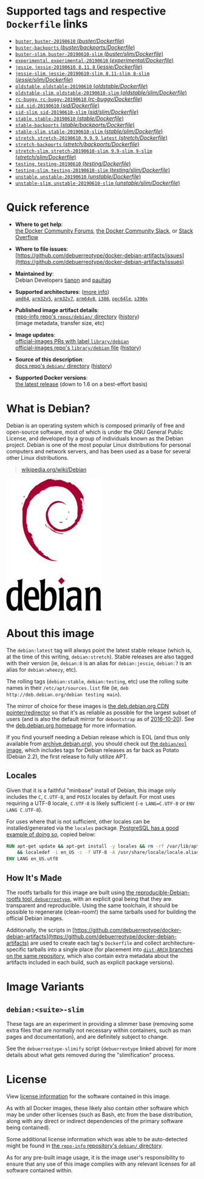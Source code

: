 <!--

********************************************************************************

WARNING:

    DO NOT EDIT "debian/README.md"

    IT IS AUTO-GENERATED

    (from the other files in "debian/" combined with a set of templates)

********************************************************************************

-->

# Supported tags and respective `Dockerfile` links

-	[`buster`, `buster-20190610` (*buster/Dockerfile*)](https://github.com/debuerreotype/docker-debian-artifacts/blob/5cf98e568d562c62b507ba2b3fbfa1971b0c41e2/buster/Dockerfile)
-	[`buster-backports` (*buster/backports/Dockerfile*)](https://github.com/debuerreotype/docker-debian-artifacts/blob/5cf98e568d562c62b507ba2b3fbfa1971b0c41e2/buster/backports/Dockerfile)
-	[`buster-slim`, `buster-20190610-slim` (*buster/slim/Dockerfile*)](https://github.com/debuerreotype/docker-debian-artifacts/blob/5cf98e568d562c62b507ba2b3fbfa1971b0c41e2/buster/slim/Dockerfile)
-	[`experimental`, `experimental-20190610` (*experimental/Dockerfile*)](https://github.com/debuerreotype/docker-debian-artifacts/blob/5cf98e568d562c62b507ba2b3fbfa1971b0c41e2/experimental/Dockerfile)
-	[`jessie`, `jessie-20190610`, `8.11`, `8` (*jessie/Dockerfile*)](https://github.com/debuerreotype/docker-debian-artifacts/blob/5cf98e568d562c62b507ba2b3fbfa1971b0c41e2/jessie/Dockerfile)
-	[`jessie-slim`, `jessie-20190610-slim`, `8.11-slim`, `8-slim` (*jessie/slim/Dockerfile*)](https://github.com/debuerreotype/docker-debian-artifacts/blob/5cf98e568d562c62b507ba2b3fbfa1971b0c41e2/jessie/slim/Dockerfile)
-	[`oldstable`, `oldstable-20190610` (*oldstable/Dockerfile*)](https://github.com/debuerreotype/docker-debian-artifacts/blob/5cf98e568d562c62b507ba2b3fbfa1971b0c41e2/oldstable/Dockerfile)
-	[`oldstable-slim`, `oldstable-20190610-slim` (*oldstable/slim/Dockerfile*)](https://github.com/debuerreotype/docker-debian-artifacts/blob/5cf98e568d562c62b507ba2b3fbfa1971b0c41e2/oldstable/slim/Dockerfile)
-	[`rc-buggy`, `rc-buggy-20190610` (*rc-buggy/Dockerfile*)](https://github.com/debuerreotype/docker-debian-artifacts/blob/5cf98e568d562c62b507ba2b3fbfa1971b0c41e2/rc-buggy/Dockerfile)
-	[`sid`, `sid-20190610` (*sid/Dockerfile*)](https://github.com/debuerreotype/docker-debian-artifacts/blob/5cf98e568d562c62b507ba2b3fbfa1971b0c41e2/sid/Dockerfile)
-	[`sid-slim`, `sid-20190610-slim` (*sid/slim/Dockerfile*)](https://github.com/debuerreotype/docker-debian-artifacts/blob/5cf98e568d562c62b507ba2b3fbfa1971b0c41e2/sid/slim/Dockerfile)
-	[`stable`, `stable-20190610` (*stable/Dockerfile*)](https://github.com/debuerreotype/docker-debian-artifacts/blob/5cf98e568d562c62b507ba2b3fbfa1971b0c41e2/stable/Dockerfile)
-	[`stable-backports` (*stable/backports/Dockerfile*)](https://github.com/debuerreotype/docker-debian-artifacts/blob/5cf98e568d562c62b507ba2b3fbfa1971b0c41e2/stable/backports/Dockerfile)
-	[`stable-slim`, `stable-20190610-slim` (*stable/slim/Dockerfile*)](https://github.com/debuerreotype/docker-debian-artifacts/blob/5cf98e568d562c62b507ba2b3fbfa1971b0c41e2/stable/slim/Dockerfile)
-	[`stretch`, `stretch-20190610`, `9.9`, `9`, `latest` (*stretch/Dockerfile*)](https://github.com/debuerreotype/docker-debian-artifacts/blob/5cf98e568d562c62b507ba2b3fbfa1971b0c41e2/stretch/Dockerfile)
-	[`stretch-backports` (*stretch/backports/Dockerfile*)](https://github.com/debuerreotype/docker-debian-artifacts/blob/5cf98e568d562c62b507ba2b3fbfa1971b0c41e2/stretch/backports/Dockerfile)
-	[`stretch-slim`, `stretch-20190610-slim`, `9.9-slim`, `9-slim` (*stretch/slim/Dockerfile*)](https://github.com/debuerreotype/docker-debian-artifacts/blob/5cf98e568d562c62b507ba2b3fbfa1971b0c41e2/stretch/slim/Dockerfile)
-	[`testing`, `testing-20190610` (*testing/Dockerfile*)](https://github.com/debuerreotype/docker-debian-artifacts/blob/5cf98e568d562c62b507ba2b3fbfa1971b0c41e2/testing/Dockerfile)
-	[`testing-slim`, `testing-20190610-slim` (*testing/slim/Dockerfile*)](https://github.com/debuerreotype/docker-debian-artifacts/blob/5cf98e568d562c62b507ba2b3fbfa1971b0c41e2/testing/slim/Dockerfile)
-	[`unstable`, `unstable-20190610` (*unstable/Dockerfile*)](https://github.com/debuerreotype/docker-debian-artifacts/blob/5cf98e568d562c62b507ba2b3fbfa1971b0c41e2/unstable/Dockerfile)
-	[`unstable-slim`, `unstable-20190610-slim` (*unstable/slim/Dockerfile*)](https://github.com/debuerreotype/docker-debian-artifacts/blob/5cf98e568d562c62b507ba2b3fbfa1971b0c41e2/unstable/slim/Dockerfile)

# Quick reference

-	**Where to get help**:  
	[the Docker Community Forums](https://forums.docker.com/), [the Docker Community Slack](https://blog.docker.com/2016/11/introducing-docker-community-directory-docker-community-slack/), or [Stack Overflow](https://stackoverflow.com/search?tab=newest&q=docker)

-	**Where to file issues**:  
	[https://github.com/debuerreotype/docker-debian-artifacts/issues](https://github.com/debuerreotype/docker-debian-artifacts/issues)

-	**Maintained by**:  
	Debian Developers [tianon](https://qa.debian.org/developer.php?login=tianon) and [paultag](https://qa.debian.org/developer.php?login=paultag)

-	**Supported architectures**: ([more info](https://github.com/docker-library/official-images#architectures-other-than-amd64))  
	[`amd64`](https://hub.docker.com/r/amd64/debian/), [`arm32v5`](https://hub.docker.com/r/arm32v5/debian/), [`arm32v7`](https://hub.docker.com/r/arm32v7/debian/), [`arm64v8`](https://hub.docker.com/r/arm64v8/debian/), [`i386`](https://hub.docker.com/r/i386/debian/), [`ppc64le`](https://hub.docker.com/r/ppc64le/debian/), [`s390x`](https://hub.docker.com/r/s390x/debian/)

-	**Published image artifact details**:  
	[repo-info repo's `repos/debian/` directory](https://github.com/docker-library/repo-info/blob/master/repos/debian) ([history](https://github.com/docker-library/repo-info/commits/master/repos/debian))  
	(image metadata, transfer size, etc)

-	**Image updates**:  
	[official-images PRs with label `library/debian`](https://github.com/docker-library/official-images/pulls?q=label%3Alibrary%2Fdebian)  
	[official-images repo's `library/debian` file](https://github.com/docker-library/official-images/blob/master/library/debian) ([history](https://github.com/docker-library/official-images/commits/master/library/debian))

-	**Source of this description**:  
	[docs repo's `debian/` directory](https://github.com/docker-library/docs/tree/master/debian) ([history](https://github.com/docker-library/docs/commits/master/debian))

-	**Supported Docker versions**:  
	[the latest release](https://github.com/docker/docker-ce/releases/latest) (down to 1.6 on a best-effort basis)

# What is Debian?

Debian is an operating system which is composed primarily of free and open-source software, most of which is under the GNU General Public License, and developed by a group of individuals known as the Debian project. Debian is one of the most popular Linux distributions for personal computers and network servers, and has been used as a base for several other Linux distributions.

> [wikipedia.org/wiki/Debian](https://en.wikipedia.org/wiki/Debian)

![logo](https://raw.githubusercontent.com/docker-library/docs/b449be7df57e9ed9086bb5821bfb5d6cdc5d67a4/debian/logo.png)

# About this image

The `debian:latest` tag will always point the latest stable release (which is, at the time of this writing, `debian:stretch`). Stable releases are also tagged with their version (ie, `debian:8` is an alias for `debian:jessie`, `debian:7` is an alias for `debian:wheezy`, etc).

The rolling tags (`debian:stable`, `debian:testing`, etc) use the rolling suite names in their `/etc/apt/sources.list` file (ie, `deb http://deb.debian.org/debian testing main`).

The mirror of choice for these images is [the deb.debian.org CDN pointer/redirector](https://deb.debian.org) so that it's as reliable as possible for the largest subset of users (and is also the default mirror for `debootstrap` as of [2016-10-20](https://anonscm.debian.org/cgit/d-i/debootstrap.git/commit/?id=9e8bc60ad1ccf3a25ce7890526b70059f3e770de)). See the [deb.debian.org homepage](https://deb.debian.org) for more information.

If you find yourself needing a Debian release which is EOL (and thus only available from [archive.debian.org](http://archive.debian.org)), you should check out [the `debian/eol` image](https://hub.docker.com/r/debian/eol/), which includes tags for Debian releases as far back as Potato (Debian 2.2), the first release to fully utilize APT.

## Locales

Given that it is a faithful "minbase" install of Debian, this image only includes the `C`, `C.UTF-8`, and `POSIX` locales by default. For most uses requiring a UTF-8 locale, `C.UTF-8` is likely sufficient (`-e LANG=C.UTF-8` or `ENV LANG C.UTF-8`).

For uses where that is not sufficient, other locales can be installed/generated via the `locales` package. [PostgreSQL has a good example of doing so](https://github.com/docker-library/postgres/blob/69bc540ecfffecce72d49fa7e4a46680350037f9/9.6/Dockerfile#L21-L24), copied below:

```dockerfile
RUN apt-get update && apt-get install -y locales && rm -rf /var/lib/apt/lists/* \
	&& localedef -i en_US -c -f UTF-8 -A /usr/share/locale/locale.alias en_US.UTF-8
ENV LANG en_US.utf8
```

## How It's Made

The rootfs tarballs for this image are built using [the reproducible-Debian-rootfs tool, `debuerreotype`](https://github.com/debuerreotype/debuerreotype), with an explicit goal being that they are transparent and reproducible. Using the same toolchain, it should be possible to regenerate (clean-room!) the same tarballs used for building the official Debian images.

Additionally, the scripts in [https://github.com/debuerreotype/docker-debian-artifacts](https://github.com/debuerreotype/docker-debian-artifacts) are used to create each tag's `Dockerfile` and collect architecture-specific tarballs into a single place (for placement into [`dist-ARCH` branches on the same repository](https://github.com/debuerreotype/docker-debian-artifacts/branches), which also contain extra metadata about the artifacts included in each build, such as explicit package versions).

# Image Variants

## `debian:<suite>-slim`

These tags are an experiment in providing a slimmer base (removing some extra files that are normally not necessary within containers, such as man pages and documentation), and are definitely subject to change.

See the `debuerreotype-slimify` script (`debuerreotype` linked above) for more details about what gets removed during the "slimification" process.

# License

View [license information](https://www.debian.org/social_contract#guidelines) for the software contained in this image.

As with all Docker images, these likely also contain other software which may be under other licenses (such as Bash, etc from the base distribution, along with any direct or indirect dependencies of the primary software being contained).

Some additional license information which was able to be auto-detected might be found in [the `repo-info` repository's `debian/` directory](https://github.com/docker-library/repo-info/tree/master/repos/debian).

As for any pre-built image usage, it is the image user's responsibility to ensure that any use of this image complies with any relevant licenses for all software contained within.
